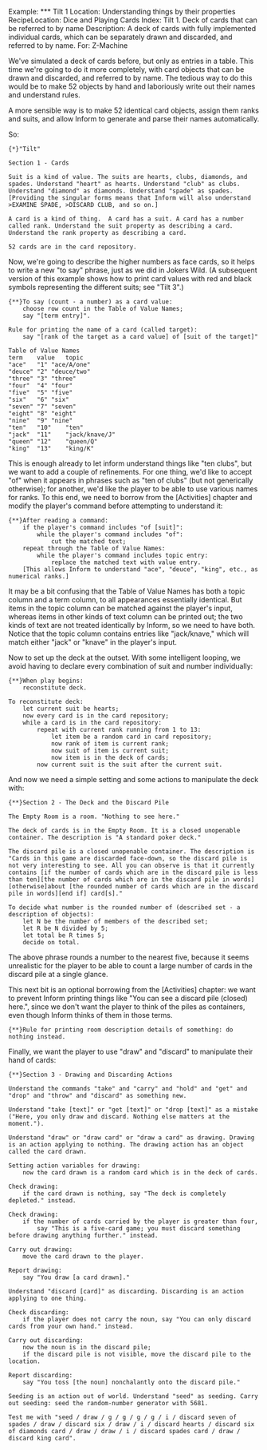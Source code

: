 Example: *** Tilt 1
Location: Understanding things by their properties
RecipeLocation: Dice and Playing Cards
Index: Tilt 1. Deck of cards that can be referred to by name
Description: A deck of cards with fully implemented individual cards, which can be separately drawn and discarded, and referred to by name.
For: Z-Machine

  
We've simulated a deck of cards before, but only as entries in a table. This time we're going to do it more completely, with card objects that can be drawn and discarded, and referred to by name. The tedious way to do this would be to make 52 objects by hand and laboriously write out their names and understand rules.

  
A more sensible way is to make 52 identical card objects, assign them ranks and suits, and allow Inform to generate and parse their names automatically.

  
So:

  

``` inform7
{*}"Tilt"

Section 1 - Cards

Suit is a kind of value. The suits are hearts, clubs, diamonds, and spades. Understand "heart" as hearts. Understand "club" as clubs. Understand "diamond" as diamonds. Understand "spade" as spades. [Providing the singular forms means that Inform will also understand >EXAMINE SPADE, >DISCARD CLUB, and so on.]

A card is a kind of thing.  A card has a suit. A card has a number called rank. Understand the suit property as describing a card. Understand the rank property as describing a card.

52 cards are in the card repository.
```

  
Now, we're going to describe the higher numbers as face cards, so it helps to write a new "to say" phrase, just as we did in Jokers Wild. (A subsequent version of this example shows how to print card values with red and black symbols representing the different suits; see "Tilt 3".)

  

``` inform7
{**}To say (count - a number) as a card value:
	choose row count in the Table of Value Names;
	say "[term entry]".

Rule for printing the name of a card (called target):
	say "[rank of the target as a card value] of [suit of the target]"

Table of Value Names
term	value	topic
"ace"	"1"	"ace/A/one"
"deuce"	"2"	"deuce/two"
"three"	"3"	"three"
"four"	"4"	"four"
"five"	"5"	"five"
"six"	"6"	"six"
"seven"	"7"	"seven"
"eight"	"8"	"eight"
"nine"	"9"	"nine"
"ten"	"10"	"ten"
"jack"	"11"	"jack/knave/J"
"queen"	"12"	"queen/Q"
"king"	"13"	"king/K"
```

  
This is enough already to let inform understand things like "ten clubs", but we want to add a couple of refinements. For one thing, we'd like to accept "of" when it appears in phrases such as "ten of clubs" (but not generically otherwise); for another, we'd like the player to be able to use various names for ranks. To this end, we need to borrow from the [Activities] chapter and modify the player's command before attempting to understand it:

  

``` inform7
{**}After reading a command:
	if the player's command includes "of [suit]":
		while the player's command includes "of":
			cut the matched text;
	repeat through the Table of Value Names:
		while the player's command includes topic entry:
			replace the matched text with value entry.
	[This allows Inform to understand "ace", "deuce", "king", etc., as numerical ranks.]
```

  
It may be a bit confusing that the Table of Value Names has both a topic column and a term column, to all appearances essentially identical. But items in the topic column can be matched against the player's input, whereas items in other kinds of text column can be printed out; the two kinds of text are not treated identically by Inform, so we need to have both. Notice that the topic column contains entries like "jack/knave," which will match either "jack" or "knave" in the player's input.

  
Now to set up the deck at the outset. With some intelligent looping, we avoid having to declare every combination of suit and number individually:

  

``` inform7
{**}When play begins:
	reconstitute deck.

To reconstitute deck:
	let current suit be hearts;
	now every card is in the card repository;
	while a card is in the card repository:
		repeat with current rank running from 1 to 13:
			let item be a random card in card repository;
			now rank of item is current rank;
			now suit of item is current suit;
			now item is in the deck of cards;
		now current suit is the suit after the current suit.
```

  
And now we need a simple setting and some actions to manipulate the deck with:

  

``` inform7
{**}Section 2 - The Deck and the Discard Pile

The Empty Room is a room. "Nothing to see here."

The deck of cards is in the Empty Room. It is a closed unopenable container. The description is "A standard poker deck."

The discard pile is a closed unopenable container. The description is "Cards in this game are discarded face-down, so the discard pile is not very interesting to see. All you can observe is that it currently contains [if the number of cards which are in the discard pile is less than ten][the number of cards which are in the discard pile in words][otherwise]about [the rounded number of cards which are in the discard pile in words][end if] card[s]."

To decide what number is the rounded number of (described set - a description of objects):
	let N be the number of members of the described set;
	let R be N divided by 5;
	let total be R times 5;
	decide on total.
```

  
The above phrase rounds a number to the nearest five, because it seems unrealistic for the player to be able to count a large number of cards in the discard pile at a single glance.

  
This next bit is an optional borrowing from the [Activities] chapter: we want to prevent Inform printing things like "You can see a discard pile (closed) here.", since we don't want the player to think of the piles as containers, even though Inform thinks of them in those terms.

  

``` inform7
{**}Rule for printing room description details of something: do nothing instead.
```

  
Finally, we want the player to use "draw" and "discard" to manipulate their hand of cards:

  

``` inform7
{**}Section 3 - Drawing and Discarding Actions

Understand the commands "take" and "carry" and "hold" and "get" and "drop" and "throw" and "discard" as something new.

Understand "take [text]" or "get [text]" or "drop [text]" as a mistake ("Here, you only draw and discard. Nothing else matters at the moment.").

Understand "draw" or "draw card" or "draw a card" as drawing. Drawing is an action applying to nothing. The drawing action has an object called the card drawn.

Setting action variables for drawing:
	now the card drawn is a random card which is in the deck of cards.

Check drawing:
	if the card drawn is nothing, say "The deck is completely depleted." instead.

Check drawing:
	if the number of cards carried by the player is greater than four,
		say "This is a five-card game; you must discard something before drawing anything further." instead.

Carry out drawing:
	move the card drawn to the player.

Report drawing:
	say "You draw [a card drawn]."

Understand "discard [card]" as discarding. Discarding is an action applying to one thing.

Check discarding:
	if the player does not carry the noun, say "You can only discard cards from your own hand." instead.

Carry out discarding:
	now the noun is in the discard pile;
	if the discard pile is not visible, move the discard pile to the location.

Report discarding:
	say "You toss [the noun] nonchalantly onto the discard pile."

Seeding is an action out of world. Understand "seed" as seeding. Carry out seeding: seed the random-number generator with 5681.

Test me with "seed / draw / g / g / g / g / i / discard seven of spades / draw / discard six / draw / i / discard hearts / discard six of diamonds card / draw / draw / i / discard spades card / draw / discard king card".
```


